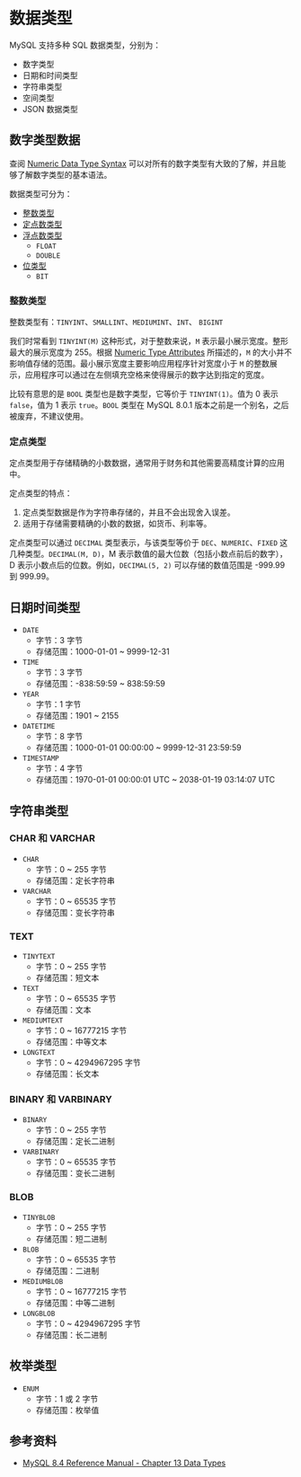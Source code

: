 # 数据类型

MySQL 支持多种 SQL 数据类型，分别为：

- 数字类型
- 日期和时间类型
- 字符串类型
- 空间类型
- JSON 数据类型

## 数字类型数据

查阅 [Numeric Data Type Syntax](https://dev.mysql.com/doc/refman/8.4/en/numeric-type-syntax.html) 可以对所有的数字类型有大致的了解，并且能够了解数字类型的基本语法。

数据类型可分为：

- [整数类型](https://dev.mysql.com/doc/refman/8.4/en/integer-types.html)
- [定点数类型](https://dev.mysql.com/doc/refman/8.4/en/fixed-point-types.html)
- [浮点数类型](https://dev.mysql.com/doc/refman/8.4/en/floating-point-types.html)
  - `FLOAT`
  - `DOUBLE`
- [位类型](https://dev.mysql.com/doc/refman/8.4/en/bit-type.html)
  - `BIT`

### 整数类型

整数类型有：`TINYINT`、`SMALLINT`、`MEDIUMINT`、`INT`、 `BIGINT`

我们时常看到 `TINYINT(M)` 这种形式，对于整数来说，`M` 表示最小展示宽度。整形最大的展示宽度为 255。根据 [Numeric Type Attributes](https://dev.mysql.com/doc/refman/8.4/en/numeric-type-attributes.html) 所描述的，`M` 的大小并不影响值存储的范围。最小展示宽度主要影响应用程序针对宽度小于 `M` 的整数展示，应用程序可以通过在左侧填充空格来使得展示的数字达到指定的宽度。

比较有意思的是 `BOOL` 类型也是数字类型，它等价于 `TINYINT(1)`。值为 0 表示 `false`，值为 1 表示 `true`。`BOOL` 类型在 MySQL 8.0.1 版本之前是一个别名，之后被废弃，不建议使用。

### 定点类型

定点类型用于存储精确的小数数据，通常用于财务和其他需要高精度计算的应用中。

定点类型的特点：

1. 定点类型数据是作为字符串存储的，并且不会出现舍入误差。
2. 适用于存储需要精确的小数的数据，如货币、利率等。

定点类型可以通过 `DECIMAL` 类型表示，与该类型等价于 `DEC`、`NUMERIC`、`FIXED` 这几种类型。`DECIMAL(M, D)`，M 表示数值的最大位数（包括小数点前后的数字），D 表示小数点后的位数。例如，`DECIMAL(5, 2)` 可以存储的数值范围是 -999.99 到 999.99。

## 日期时间类型

- `DATE`
  - 字节：3 字节
  - 存储范围：1000-01-01 ~ 9999-12-31
- `TIME`
  - 字节：3 字节
  - 存储范围：-838:59:59 ~ 838:59:59
- `YEAR`
  - 字节：1 字节
  - 存储范围：1901 ~ 2155
- `DATETIME`
  - 字节：8 字节
  - 存储范围：1000-01-01 00:00:00 ~ 9999-12-31 23:59:59
- `TIMESTAMP`
  - 字节：4 字节
  - 存储范围：1970-01-01 00:00:01 UTC ~ 2038-01-19 03:14:07 UTC

## 字符串类型

### CHAR 和 VARCHAR

- `CHAR`
  - 字节：0 ~ 255 字节
  - 存储范围：定长字符串
- `VARCHAR`
  - 字节：0 ~ 65535 字节
  - 存储范围：变长字符串

### TEXT

- `TINYTEXT`
  - 字节：0 ~ 255 字节
  - 存储范围：短文本
- `TEXT`
  - 字节：0 ~ 65535 字节
  - 存储范围：文本
- `MEDIUMTEXT`
  - 字节：0 ~ 16777215 字节
  - 存储范围：中等文本
- `LONGTEXT`
  - 字节：0 ~ 4294967295 字节
  - 存储范围：长文本

### BINARY 和 VARBINARY

- `BINARY`
  - 字节：0 ~ 255 字节
  - 存储范围：定长二进制
- `VARBINARY`
  - 字节：0 ~ 65535 字节
  - 存储范围：变长二进制

### BLOB

- `TINYBLOB`
  - 字节：0 ~ 255 字节
  - 存储范围：短二进制
- `BLOB`
  - 字节：0 ~ 65535 字节
  - 存储范围：二进制
- `MEDIUMBLOB`
  - 字节：0 ~ 16777215 字节
  - 存储范围：中等二进制
- `LONGBLOB`
  - 字节：0 ~ 4294967295 字节
  - 存储范围：长二进制

## 枚举类型

- `ENUM`
  - 字节：1 或 2 字节
  - 存储范围：枚举值

## 参考资料

- [MySQL 8.4 Reference Manual - Chapter 13 Data Types](https://dev.mysql.com/doc/refman/8.4/en/data-types.html)
